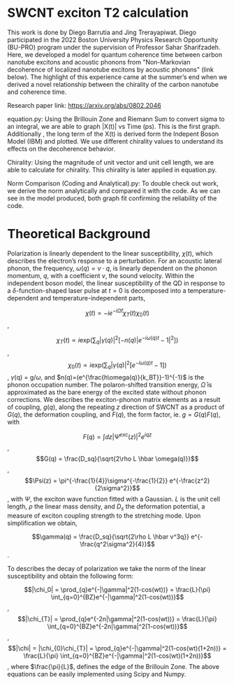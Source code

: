 # SWCNT exciton T2 calculation

This work is done by Diego Barrutia and Jing Trerayapiwat. Diego participated in the 2022 Boston University Physics Research Opportunity (BU-PRO) program under the supervision of Professor Sahar Sharifzadeh. Here, we developed a model for quantum coherence time between carbon nanotube excitons and acoustic phonons from "Non-Markovian decoherence of localized nanotube excitons by acoustic phonons" (link below). The highlight of this experience came at the summer’s end when we derived a novel relationship between the chirality of the carbon nanotube and coherence time. 

Research paper link: https://arxiv.org/abs/0802.2046

equation.py: Using the Brillouin Zone and Riemann Sum to convert sigma to an integral, we are able to graph |X(t)| vs Time (ps). This is the first graph. Additionally , the long term of the X(t) is derived form the Indepent Boson Model (IBM) and plotted. We use different chirality values to understand its effects on the decoherence behavior.

Chirality: Using the magnitude of unit vector and unit cell length, we are able to calculate for chirality. This chirality is later applied in equation.py.

Norm Comparison (Coding and Analytical).py: To double check out work, we derive the norm analytically and compared it with the code. As we can see in the model produced, both graph fit confirming the reliability of the code. 

# Theoretical Background

Polarization is linearly dependent to the linear susceptibility, $\chi(t)$, which describes the electron’s response to a perturbation. For an acoustic lateral phonon, the frequency, $\omega (q) = v \cdot q$, is linearly dependent on the phonon momentum, $q$, with a coefficient $v$, the sound velocity. Within the independent boson model, the linear susceptibility of the QD in response to a $\delta$-function-shaped laser pulse at $t = 0$ is decomposed into a temperature-dependent and temperature-independent parts,

$$\chi(t)  = -ie^{-i\bar{\Omega}t}\chi_{T}(t)\chi_{0}(t)$$,     

$$\chi_{T}(t)  \propto i\mathrm{exp}(\sum_{q}|\gamma(q)|^{2}[-n(q)|e^{-i\omega(q)t}-1|^{2}])$$,    
$$\chi_{0}(t)  \propto i\mathrm{exp}(\sum_{q}|\gamma(q)|^{2}[e^{-i\omega(q)t}-1])$$,
$\gamma$(q) = g/$\omega$, and $n(q)=(e^{\frac{h\omega(q)}{k_BT}}-1)^{-1}$ is the phonon occupation number. The polaron-shifted transition energy, $\bar{\Omega}$ is approximated as the bare energy of the excited state without phonon corrections. We describes the exciton-phonon matrix elements as a result of coupling, $g(q)$, along the repeating $z$ direction of SWCNT as a product of $G(q)$, the deformation coupling, and $F(q)$, the form factor, ie.  $g=G(q)F(q)$, with

$$F(q) = \int dz|\Psi^{exc}(z)|^2e^{iqz}$$,
$$G(q) = \frac{D_sq}{\sqrt{2\rho L \hbar \omega(q)}}$$,
$$\Psi(z) = \pi^{-\frac{1}{4}}\sigma^{-\frac{1}{2}} e^{-\frac{z^2}{2\sigma^2}}$$,
with $\Psi$, the exciton wave function fitted with a Gaussian. $L$ is the unit cell length, $\rho$ the linear mass density, and $D_s$ the deformation potential, a measure of exciton coupling strength to the stretching mode. Upon simplification we obtain,

$$\gamma(q) =  \frac{D_sq}{\sqrt{2\rho L \hbar v^3q}} e^{-\frac{q^2\sigma^2}{4}}$$.

To describes the decay of polarization we take the norm of the linear susceptibility and obtain the following form:

$$|\chi_0| = \prod_{q}e^{-|\gamma|^2(1-cos(wt))} = \frac{L}{\pi} \int_{q=0}^{BZ}e^{-|\gamma|^2(1-cos(wt))}$$,
$$|\chi_{T}| = \prod_{q}e^{-2n|\gamma|^2(1-cos(wt))} = \frac{L}{\pi} \int_{q=0}^{BZ}e^{-2n|\gamma|^2(1-cos(wt))}$$,
$$|\chi| = |\chi_{0}\chi_{T}| = \prod_{q}e^{-|\gamma|^2(1-cos(wt)(1+2n))} = \frac{L}{\pi} \int_{q=0}^{BZ}e^{-|\gamma|^2(1-cos(wt)(1+2n))}$$,
where $\frac{\pi}{L}$, defines the edge of the Brillouin Zone.  The above equations can be easily implemented using Scipy and Numpy.




